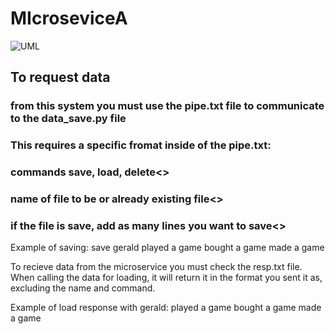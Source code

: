 # MIcroseviceA

![UML](https://github.com/NicholasGraalum/MIcroseviceA/assets/129789294/d71eceef-db43-4cba-ab6e-16a76a676df3)

## To request data
### from this system you must use the pipe.txt file to communicate to the data_save.py file
### This requires a specific fromat inside of the pipe.txt:

### commands save, load, delete<>
### name of file to be or already existing file<>
### if the file is save, add as many lines you want to save<>

Example of saving:
save
gerald
played a game 
bought a game
made a game

To recieve data from the microservice you must check the resp.txt file.
When calling the data for loading, it will return it in the format you sent it as, excluding the name and command.

Example of load response with gerald:
played a game 
bought a game
made a game
